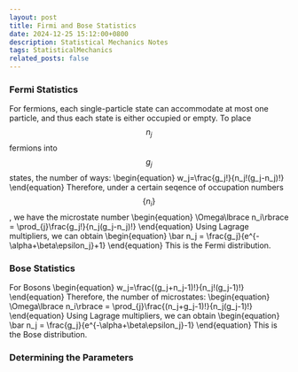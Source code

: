 ```yaml
---
layout: post
title: Firmi and Bose Statistics
date: 2024-12-25 15:12:00+0800
description: Statistical Mechanics Notes 
tags: StatisticalMechanics
related_posts: false
---
```


### Fermi Statistics
For fermions, each single-particle state can accommodate at most one particle, and thus each state is either occupied or empty. To place $$n_j$$ fermions into $$g_j$$ states, the number of ways:
\begin{equation}
w_j=\frac{g_j!}{n_j!(g_j-n_j)!}
\end{equation}
Therefore, under a certain seqence of occupation numbers$$\lbrace n_i\rbrace$$, we have the microstate number
\begin{equation}
\Omega\lbrace n_i\rbrace = \prod_{j}\frac{g_j!}{n_j(g_j-n_j)!}
\end{equation}
Using Lagrage multipliers, we can obtain
\begin{equation}
\bar n_j = \frac{g_j}{e^{-\alpha+\beta\epsilon_j}+1}
\end{equation}
This is the Fermi distribution.

### Bose Statistics
For Bosons
\begin{equation}
w_j=\frac{(g_j+n_j-1)!}{n_j!(g_j-1)!}
\end{equation}
Therefore, the number of microstates:
\begin{equation}
\Omega\lbrace n_i\rbrace = \prod_{j}\frac{(n_j+g_j-1)!}{n_j(g_j-1)!}
\end{equation}
Using Lagrage multipliers, we can obtain
\begin{equation}
\bar n_j = \frac{g_j}{e^{-\alpha+\beta\epsilon_j}-1}
\end{equation}
This is the Bose distribution.

### Determining the Parameters
